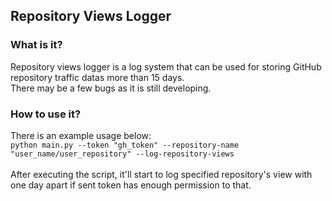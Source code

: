 <h2>Repository Views Logger</h2>

<h3> What is it? </h3>
<p>Repository views logger is a log system that can be used for storing GitHub repository traffic datas more than 15 days.<br>There may be a few bugs as it is still developing.</p>

<h3> How to use it? </h3>
<p>There is an example usage below:<br><code>python main.py --token "gh_token" --repository-name "user_name/user_repository" --log-repository-views</code><br><br>After executing the script, it'll start to log specified repository's view with one day apart if sent token has enough permission to that.</p>
